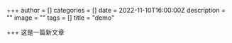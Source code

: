 +++
author = []
categories = []
date = 2022-11-10T16:00:00Z
description = ""
image = ""
tags = []
title = "demo"

+++
这是一篇新文章